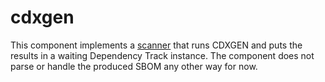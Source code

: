 # cdxgen

This component implements a [scanner](https://github.com/smithy-security/smithy/blob/main/sdk/component/component.go)
that runs CDXGEN and puts the results in a waiting Dependency Track instance. The component does not parse or handle the produced SBOM any other way for now.
